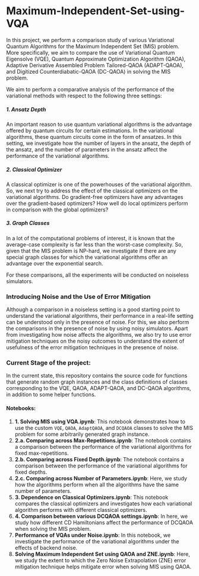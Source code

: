 # Maximum-Independent-Set-using-VQA
In this project, we perform a comparison study of various Variational Quantum Algorithms for the Maximum Independent Set (MIS) problem. More specifically, we aim to compare the use of Variational Quantum Eigensolve (VQE), Quantum Approximate Optimization Algorithm (QAOA), Adaptive Derivative Assembled Problem Tailored-QAOA (ADAPT-QAOA), and Digitized Counterdiabatic-QAOA (DC-QAOA) in solving the MIS problem. 

We aim to perform a comparative analysis of the performance of the variational methods with respect to the following three settings:
##### 1. Ansatz Depth
An important reason to use quantum variational algorithms is the advantage offered by quantum circuits for certain estimations. In the variational algorithms, these quantum circuits come in the form of ansatzes. In this setting, we investigate how the number of layers in the ansatz, the depth of the ansatz, and the number of parameters in the ansatz affect the performance of the variational algorithms.

##### 2. Classical Optimizer
A classical optimizer is one of the powerhouses of the variational algorithm. So, we next try to address the effect of the classical optimizers on the variational algorithms. Do gradient-free optimizers have any advantages over the gradient-based optimizers? How well do local optimizers perform in comparison with the global optimizers?

##### 3. Graph Classes
In a lot of the computational problems of interest, it is known that the average-case complexity is far less than the worst-case complexity. So, given that the MIS problem is NP-hard, we investigate if there are any special graph classes for which the variational algorithms offer an advantage over the exponential search.

For these comparisons, all the experiments will be conducted on noiseless simulators.

### Introducing Noise and the Use of Error Mitigation

Although a comparison in a noiseless setting is a good starting point to understand the variational algorithms, their performance in a real-life setting can be understood only in the presence of noise. For this, we also perform the comparisons in the presence of noise by using noisy simulators. Apart from investigating how noise affects the algorithms, we also try to use error mitigation techniques on the noisy outcomes to understand the extent of usefulness of the error mitigation techniques in the presence of noise.

### Current Stage of the project:

In the current state, this repository contains the source code for functions that generate random graph instances and the class definitions of classes corresponding to the VQE, QAOA, ADAPT-QAOA, and DC-QAOA algorithms, in addition to some helper functions. 

#### Notebooks:

1. __1. Solving MIS using VQA.ipynb__: This notebook demonstrates how to use the custom `VQE`, `QAOA`, `AdaptQAOA`, and `DCQAOA` classes to solve the MIS problem for some arbitrarily generated graph instance.
2. __2.a. Comparing across Max-Repetitions.ipynb__: The notebook contains a comparison between the performance of the variational algorithms for fixed max-repetitions.
3. __2.b. Comparing across Fixed Depth.ipynb__: The notebook contains a comparison between the performance of the variational algorithms for fixed depths.
4.  __2.c. Comparing across Number of Parameters.ipynb__: Here, we study how the algorithms perform when all the algorithms have the same number of parameters.
5. __3. Dependence on Classical Optimizers.ipynb__: This notebook compares the classical optimizers and investigates how each variational algorithm performs with different classical optimizers.
6. __4. Comparison between various DCQAOA settings.ipynb__: In here, we study how different CD Hamiltonians affect the performance of DCQAOA when solving the MIS problem.
7. __Performance of VQAs under Noise.ipynb__: In this notebook, we investigate the performance of the variational algorithms under the effects of backend noise.
8. __Solving Maximum Independent Set using QAOA and ZNE.ipynb__: Here, we study the extent to which the Zero Noise Extrapolation (ZNE) error mitigation technique helps mitigate error when solving MIS using QAOA.